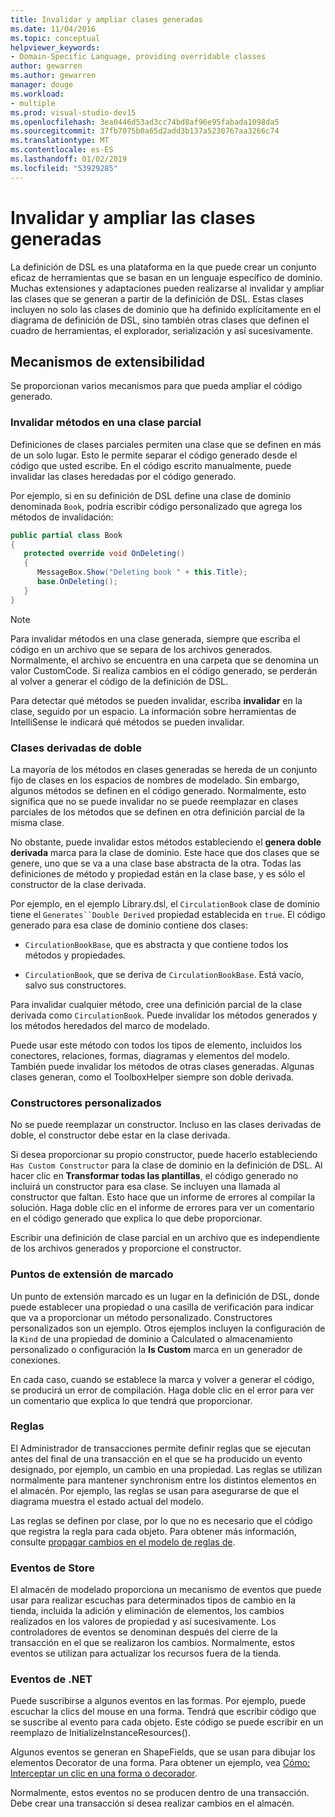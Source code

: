 ```yaml
---
title: Invalidar y ampliar clases generadas
ms.date: 11/04/2016
ms.topic: conceptual
helpviewer_keywords:
- Domain-Specific Language, providing overridable classes
author: gewarren
ms.author: gewarren
manager: douge
ms.workload:
- multiple
ms.prod: visual-studio-dev15
ms.openlocfilehash: 3ea0446d53ad3cc74bd8af96e95fabada1098da5
ms.sourcegitcommit: 37fb7075b0a65d2add3b137a5230767aa3266c74
ms.translationtype: MT
ms.contentlocale: es-ES
ms.lasthandoff: 01/02/2019
ms.locfileid: "53929285"
---
```

# <a name="override-and-extend-the-generated-classes"></a>Invalidar y ampliar las clases generadas

La definición de DSL es una plataforma en la que puede crear un conjunto eficaz de herramientas que se basan en un lenguaje específico de dominio. Muchas extensiones y adaptaciones pueden realizarse al invalidar y ampliar las clases que se generan a partir de la definición de DSL. Estas clases incluyen no solo las clases de dominio que ha definido explícitamente en el diagrama de definición de DSL, sino también otras clases que definen el cuadro de herramientas, el explorador, serialización y así sucesivamente.

## <a name="extensibility-mechanisms"></a>Mecanismos de extensibilidad

Se proporcionan varios mecanismos para que pueda ampliar el código generado.

### <a name="override-methods-in-a-partial-class"></a>Invalidar métodos en una clase parcial

Definiciones de clases parciales permiten una clase que se definen en más de un solo lugar. Esto le permite separar el código generado desde el código que usted escribe. En el código escrito manualmente, puede invalidar las clases heredadas por el código generado.

Por ejemplo, si en su definición de DSL define una clase de dominio denominada `Book`, podría escribir código personalizado que agrega los métodos de invalidación:

```csharp
public partial class Book
{
   protected override void OnDeleting()
   {
      MessageBox.Show("Deleting book " + this.Title);
      base.OnDeleting();
   }
}
```

> [!NOTE]
> Para invalidar métodos en una clase generada, siempre que escriba el código en un archivo que se separa de los archivos generados. Normalmente, el archivo se encuentra en una carpeta que se denomina un valor CustomCode. Si realiza cambios en el código generado, se perderán al volver a generar el código de la definición de DSL.

Para detectar qué métodos se pueden invalidar, escriba **invalidar** en la clase, seguido por un espacio. La información sobre herramientas de IntelliSense le indicará qué métodos se pueden invalidar.

### <a name="double-derived-classes"></a>Clases derivadas de doble

La mayoría de los métodos en clases generadas se hereda de un conjunto fijo de clases en los espacios de nombres de modelado. Sin embargo, algunos métodos se definen en el código generado. Normalmente, esto significa que no se puede invalidar no se puede reemplazar en clases parciales de los métodos que se definen en otra definición parcial de la misma clase.

No obstante, puede invalidar estos métodos estableciendo el **genera doble derivada** marca para la clase de dominio. Este hace que dos clases que se genere, uno que se va a una clase base abstracta de la otra. Todas las definiciones de método y propiedad están en la clase base, y es sólo el constructor de la clase derivada.

Por ejemplo, en el ejemplo Library.dsl, el `CirculationBook` clase de dominio tiene el `Generates``Double Derived` propiedad establecida en `true`. El código generado para esa clase de dominio contiene dos clases:

-   `CirculationBookBase`, que es abstracta y que contiene todos los métodos y propiedades.

-   `CirculationBook`, que se deriva de `CirculationBookBase`. Está vacío, salvo sus constructores.

Para invalidar cualquier método, cree una definición parcial de la clase derivada como `CirculationBook`. Puede invalidar los métodos generados y los métodos heredados del marco de modelado.

Puede usar este método con todos los tipos de elemento, incluidos los conectores, relaciones, formas, diagramas y elementos del modelo. También puede invalidar los métodos de otras clases generadas. Algunas clases generan, como el ToolboxHelper siempre son doble derivada.

### <a name="custom-constructors"></a>Constructores personalizados

No se puede reemplazar un constructor. Incluso en las clases derivadas de doble, el constructor debe estar en la clase derivada.

Si desea proporcionar su propio constructor, puede hacerlo estableciendo `Has Custom Constructor` para la clase de dominio en la definición de DSL. Al hacer clic en **Transformar todas las plantillas**, el código generado no incluirá un constructor para esa clase. Se incluyen una llamada al constructor que faltan. Esto hace que un informe de errores al compilar la solución. Haga doble clic en el informe de errores para ver un comentario en el código generado que explica lo que debe proporcionar.

Escribir una definición de clase parcial en un archivo que es independiente de los archivos generados y proporcione el constructor.

### <a name="flagged-extension-points"></a>Puntos de extensión de marcado

Un punto de extensión marcado es un lugar en la definición de DSL, donde puede establecer una propiedad o una casilla de verificación para indicar que va a proporcionar un método personalizado. Constructores personalizados son un ejemplo. Otros ejemplos incluyen la configuración de la `Kind` de una propiedad de dominio a Calculated o almacenamiento personalizado o configuración la **Is Custom** marca en un generador de conexiones.

En cada caso, cuando se establece la marca y volver a generar el código, se producirá un error de compilación. Haga doble clic en el error para ver un comentario que explica lo que tendrá que proporcionar.

### <a name="rules"></a>Reglas

El Administrador de transacciones permite definir reglas que se ejecutan antes del final de una transacción en el que se ha producido un evento designado, por ejemplo, un cambio en una propiedad. Las reglas se utilizan normalmente para mantener synchronism entre los distintos elementos en el almacén. Por ejemplo, las reglas se usan para asegurarse de que el diagrama muestra el estado actual del modelo.

Las reglas se definen por clase, por lo que no es necesario que el código que registra la regla para cada objeto. Para obtener más información, consulte [propagar cambios en el modelo de reglas de](../modeling/rules-propagate-changes-within-the-model.md).

### <a name="store-events"></a>Eventos de Store

El almacén de modelado proporciona un mecanismo de eventos que puede usar para realizar escuchas para determinados tipos de cambio en la tienda, incluida la adición y eliminación de elementos, los cambios realizados en los valores de propiedad y así sucesivamente. Los controladores de eventos se denominan después del cierre de la transacción en el que se realizaron los cambios. Normalmente, estos eventos se utilizan para actualizar los recursos fuera de la tienda.

### <a name="net-events"></a>Eventos de .NET

Puede suscribirse a algunos eventos en las formas. Por ejemplo, puede escuchar la clics del mouse en una forma. Tendrá que escribir código que se suscribe al evento para cada objeto. Este código se puede escribir en un reemplazo de InitializeInstanceResources().

Algunos eventos se generan en ShapeFields, que se usan para dibujar los elementos Decorator de una forma. Para obtener un ejemplo, vea [Cómo: Interceptar un clic en una forma o decorador](../modeling/how-to-intercept-a-click-on-a-shape-or-decorator.md).

Normalmente, estos eventos no se producen dentro de una transacción. Debe crear una transacción si desea realizar cambios en el almacén.